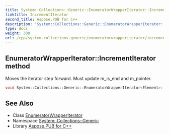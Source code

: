```yaml
---
title: System::Collections::Generic::EnumeratorWrapperIterator::IncrementIterator method
linktitle: IncrementIterator
second_title: Aspose.PUB for C++
description: 'System::Collections::Generic::EnumeratorWrapperIterator::IncrementIterator method. Moves the iterator step forward. Must update m_is_end and m_pointer in C++.'
type: docs
weight: 300
url: /cpp/system.collections.generic/enumeratorwrapperiterator/incrementiterator/
---
```

## EnumeratorWrapperIterator::IncrementIterator method


Moves the iterator step forward. Must update m_is_end and m_pointer.

```cpp
void System::Collections::Generic::EnumeratorWrapperIterator<Element>::IncrementIterator() override
```

## See Also

* Class [EnumeratorWrapperIterator](../)
* Namespace [System::Collections::Generic](../../)
* Library [Aspose.PUB for C++](../../../)
